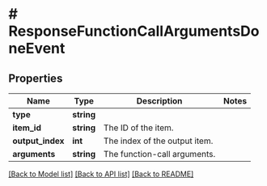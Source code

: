 # # ResponseFunctionCallArgumentsDoneEvent

## Properties

Name | Type | Description | Notes
------------ | ------------- | ------------- | -------------
**type** | **string** |  |
**item_id** | **string** | The ID of the item. |
**output_index** | **int** | The index of the output item. |
**arguments** | **string** | The function-call arguments. |

[[Back to Model list]](../../README.md#models) [[Back to API list]](../../README.md#endpoints) [[Back to README]](../../README.md)
